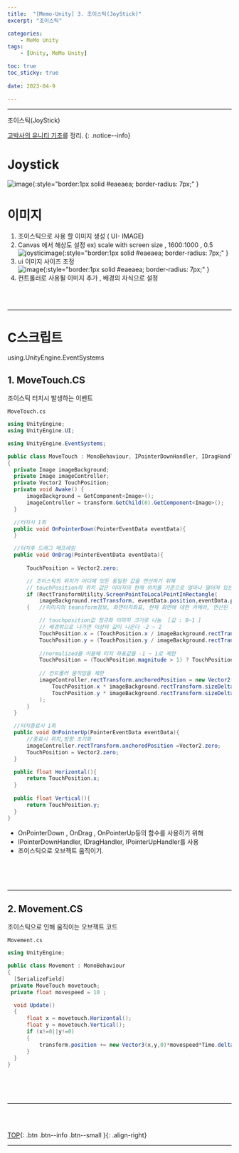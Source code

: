 ```yaml
---
title:  "[Memo-Unity] 3. 조이스틱(JoyStick)"
excerpt: "조이스틱"

categories:
    - MeMo Unity
tags:
    - [Unity, MeMo Unity]

toc: true
toc_sticky: true
 
date: 2023-04-9

---
```

- - -
조이스틱(JoyStick)

[고박사의 유니티 기초](https://www.inflearn.com/course/%EA%B3%A0%EB%B0%95%EC%82%AC-%EC%9C%A0%EB%8B%88%ED%8B%B0-%EA%B8%B0%EC%B4%88/dashboard)를 정리. 
{: .notice--info}


# Joystick
![image](https://user-images.githubusercontent.com/96651722/230782176-c8e73e8a-c029-4431-804e-4f3bb7170a37.png){:style="border:1px solid #eaeaea; border-radius: 7px;" }  

# 이미지
1. 조이스틱으로 사용 할 이미지 생성 ( UI- IMAGE)
2. Canvas 에서 해상도 설정 ex) scale with screen size , 1600:1000 , 0.5  
![joysticimage](https://user-images.githubusercontent.com/96651722/230780307-d89b0267-86c4-44f0-b322-c5ba181a164e.png){:style="border:1px solid #eaeaea; border-radius: 7px;" }  
3. ui 이미지 사이즈 조정  
![image](https://user-images.githubusercontent.com/96651722/230780491-6ab81170-c158-43cd-ada5-ab74b595b6de.png){:style="border:1px solid #eaeaea; border-radius: 7px;" }   
4. 컨트롤러로 사용될 이미지 추가 , 배경의 자식으로 설정 

<br><br>

---
# C스크립트
using.UnityEngine.EventSystems 

## 1. MoveTouch.CS
조이스틱 터치시 발생하는 이벤트

<div class="notice--primary" markdown="1"> 

`MoveTouch.cs`
  ```c# 
using UnityEngine;
using UnityEngine.UI;

using UnityEngine.EventSystems;

public class MoveTouch : MonoBehaviour, IPointerDownHandler, IDragHandler, IPointerUpHandler
{
    private Image imageBackground;
    private Image imageController;
    private Vector2 TouchPosition;
    private void Awake() {
        imageBackground = GetComponent<Image>();
        imageController = transform.GetChild(0).GetComponent<Image>();
    }

    //터치시 1회 
    public void OnPointerDown(PointerEventData eventData){
    }

    //터치후 드래그 매프레임
    public void OnDrag(PointerEventData eventData){
        
        TouchPosition = Vector2.zero;

        // 조이스틱의 위치가 어디에 있든 동일한 값을 연산하기 위해
        // touchPosition의 위치 값은 이미지의 현재 위치를 기준으로 얼마나 떨어져 있는지에 따라 다르게 나온다.
        if (RectTransformUtility.ScreenPointToLocalPointInRectangle(
            imageBackground.rectTransform, eventData.position,eventData.pressEventCamera,out TouchPosition ))
        {   //이미지의 teansform정보, 화면터치좌표, 현재 화면에 대한 카메라, 연산된 좌표를 저장

            // touchposition값 정규화 이미지 크기로 나눔  [값 : 0~1 ]
            // 배경밖으로 나가면 이상의 값이 나온다 -2 ~ 2
            TouchPosition.x = (TouchPosition.x / imageBackground.rectTransform.sizeDelta.x);
            TouchPosition.y = (TouchPosition.y / imageBackground.rectTransform.sizeDelta.y);
            
            //normalized를 이용해 터치 좌표값을 -1 ~ 1로 제한
            TouchPosition = (TouchPosition.magnitude > 1) ? TouchPosition.normalized : TouchPosition;
            
            // 컨트롤러 움직임을 제한
            imageController.rectTransform.anchoredPosition = new Vector2(
                TouchPosition.x * imageBackground.rectTransform.sizeDelta.x/2,
                TouchPosition.y * imageBackground.rectTransform.sizeDelta.y/2
            );
        }    
    }

    //터치종료시 1회
    public void OnPointerUp(PointerEventData eventData){
        //종료시 위치,방향 초기화
        imageController.rectTransform.anchoredPosition =Vector2.zero;
        TouchPosition = Vector2.zero;
    }

    public float Horizontal(){
        return TouchPosition.x;
    }
    
    public float Vertical(){
        return TouchPosition.y;
    }
}

  ```
-  OnPointerDown , OnDrag , OnPointerUp등의 함수를 사용하기 위해
-  IPointerDownHandler, IDragHandler, IPointerUpHandler를 사용
-  조이스틱으로 오브젝트 움직이기.

</div>

<br><br><BR>

---
## 2. Movement.CS
조이스틱으로 인해 움직이는 오브젝트 코드

<div class="notice--primary" markdown="1"> 

`Movement.cs`
  ```c# 
using UnityEngine;

public class Movement : MonoBehaviour
{
    [SerializeField]
   private MoveTouch movetouch;
   private float movespeed = 10 ;

    void Update()
    {
        float x = movetouch.Horizontal();
        float y = movetouch.Vertical();
        if (x!=0||y!=0)
        {
            transform.position += new Vector3(x,y,0)*movespeed*Time.deltaTime;
        }
    }
}

  ```

</div>

<br><br><BR>

---

<br><br>

[TOP](#){: .btn .btn--info .btn--small }{: .align-right}
<br>
- - -
